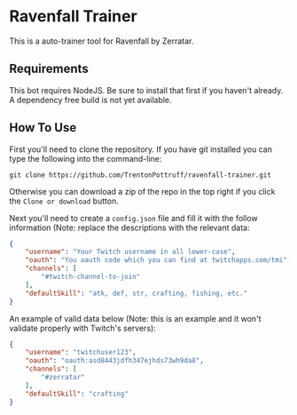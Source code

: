 # Ravenfall Trainer
This is a auto-trainer tool for Ravenfall by Zerratar.

## Requirements
This bot requires NodeJS. Be sure to install that first if you haven't already. A dependency free build is not yet available.

## How To Use
First you'll need to clone the repository. If you have git installed you can type the following into the command-line:
```
git clone https://github.com/TrentonPottruff/ravenfall-trainer.git
```
Otherwise you can download a zip of the repo in the top right if you click the `Clone or download` button.

Next you'll need to create a `config.json` file and fill it with the follow information (Note: replace the descriptions with the relevant data:
```JSON
{
    "username": "Your Twitch username in all lower-case",
    "oauth": "You oauth code which you can find at twitchapps.com/tmi",
    "channels": [
        "#twitch-channel-to-join"
    ],
    "defaultSkill": "atk, def, str, crafting, fishing, etc."
}
```
An example of valid data below (Note: this is an example and it won't validate properly with Twitch's servers):
```JSON
{
    "username": "twitchuser123",
    "oauth": "oauth:asd8443jdfh347ejhds73wh9da8",
    "channels": [
        "#zerratar"
    ],
    "defaultSkill": "crafting"
}
```
